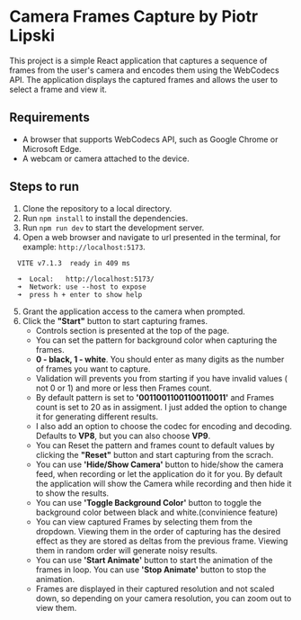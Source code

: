 # Camera Frames Capture by Piotr Lipski

This project is a simple React application that captures a sequence of frames from the user's camera and encodes them using the WebCodecs API. The application displays the captured frames and allows the user to select a frame and view it.

## Requirements

- A browser that supports WebCodecs API, such as Google Chrome or Microsoft Edge.
- A webcam or camera attached to the device.

## Steps to run

1. Clone the repository to a local directory.
2. Run `npm install` to install the dependencies.
3. Run `npm run dev` to start the development server.
4. Open a web browser and navigate to url presented in the terminal, for example: `http://localhost:5173`.
```
  VITE v7.1.3  ready in 409 ms

  ➜  Local:   http://localhost:5173/
  ➜  Network: use --host to expose
  ➜  press h + enter to show help
```
5. Grant the application access to the camera when prompted.
6. Click the **"Start"** button to start capturing frames.
    * Controls section is presented at the top of the page. 
    * You can set the pattern for background color when capturing the frames.
    * **0 - black, 1 - white**. You should enter as many digits as the number of frames you want to capture.
    * Validation will prevents you from starting if you have invalid values ( not 0 or 1) and more or less then Frames count.
    * By default pattern is set to **'00110011001100110011'** and Frames count is set to 20 as in assigment. I just added the option to change it for generating different results.
    * I also add an option to choose the codec for encoding and decoding. Defaults to **VP8**, but you can also choose **VP9**.
    * You can Reset the pattern and frames count to default values by clicking the **"Reset"** button and start capturing from the scrach.
    * You can use **'Hide/Show Camera'** button to hide/show the camera feed, when recording or let the application do it for you. By default the application will show the Camera while recording and then hide it to show the results.
    * You can use **'Toggle Background Color'** button to toggle the background color between black and white.(convinience feature)
    * You can view captured Frames by selecting them from the dropdown. Viewing them in the order of capturing has the desired effect as they are stored as deltas from the previous frame. Viewing them in random order will generate noisy results.
    * You can use **'Start Animate'** button to start the animation of the frames in loop. You can use **'Stop Animate'** button to stop the animation.
    * Frames are displayed in their captured resolution and not scaled down, so depending on your camera resolution, you can zoom out to view them.